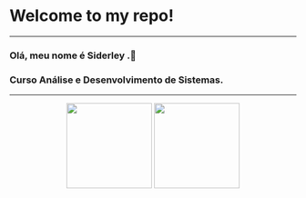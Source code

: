 <h1>Welcome to my repo!</h1>

-------

### Olá, meu nome é Siderley .🤠
### Curso Análise e Desenvolvimento de Sistemas.

-------

<div align="center">
<img height="150em" src="https://github-readme-stats.vercel.app/api?username=Siidozo&show_icons=true&theme=synthwave" /> 
<img height="150em" src="https://github-readme-stats.vercel.app/api/top-langs/?username=Siidozo&layout=compact&theme=synthwave" />
</div>
